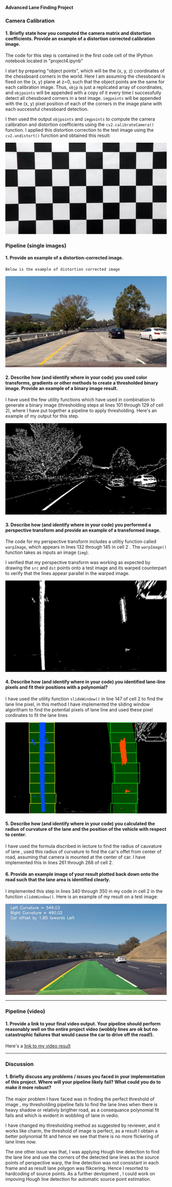 

**Advanced Lane Finding Project**


[//]: # (Image References)

[image1]: ./output_images/undistorated.jpg "Undistorted"
[image2]: ./output_images/test1.jpg "Road Transformed"
[image3]: ./output_images/threshold.jpg "Binary Example"
[image4]: ./output_images/warped.jpg "Warp Example"
[image5]: ./output_images/color_fit_lines.jpg "Fit Visual"
[image6]: ./output_images/test_images/test3.jpg "Output"
[video1]: ./output/project_video.mp4 "Video"


### Camera Calibration

#### 1. Briefly state how you computed the camera matrix and distortion coefficients. Provide an example of a distortion corrected calibration image.

The code for this step is contained in the first code cell of the IPython notebook located in "project4.ipynb" 

I start by preparing "object points", which will be the (x, y, z) coordinates of the chessboard corners in the world. Here I am assuming the chessboard is fixed on the (x, y) plane at z=0, such that the object points are the same for each calibration image.  Thus, `objp` is just a replicated array of coordinates, and `objpoints` will be appended with a copy of it every time I successfully detect all chessboard corners in a test image.  `imgpoints` will be appended with the (x, y) pixel position of each of the corners in the image plane with each successful chessboard detection.  

I then used the output `objpoints` and `imgpoints` to compute the camera calibration and distortion coefficients using the `cv2.calibrateCamera()` function.  I applied this distortion correction to the test image using the `cv2.undistort()` function and obtained this result: 

![alt text][image1]

### Pipeline (single images)

#### 1. Provide an example of a distortion-corrected image.

    Below is the example of distortion corrected image
![alt text][image2]

#### 2. Describe how (and identify where in your code) you used color transforms, gradients or other methods to create a thresholded binary image.  Provide an example of a binary image result.

I have used the few utility functions which have used in combination to generate a binary image (thresholding steps at lines 101 through 129 of cell 2), where I have put together a pipeline to apply thresholding.  Here's an example of my output for this step.  

![alt text][image3]

#### 3. Describe how (and identify where in your code) you performed a perspective transform and provide an example of a transformed image.

The code for my perspective transform includes a utiltiy function called `warpImage`, which appears in lines 132 through 145 in cell 2 .  The `warpImage()` function takes as inputs an image (`img`). 

I verified that my perspective transform was working as expected by drawing the `src` and `dst` points onto a test image and its warped counterpart to verify that the lines appear parallel in the warped image.

![alt text][image4]

#### 4. Describe how (and identify where in your code) you identified lane-line pixels and fit their positions with a polynomial?

I have used the utility function `slideWindow()` in line 147 of cell 2 to find the lane line pixel, in this method I have implemented the sliding window algoritham to find the potential pixels of lane line and used these pixel cordinates to fit the lane lines

![alt text][image5]

#### 5. Describe how (and identify where in your code) you calculated the radius of curvature of the lane and the position of the vehicle with respect to center.

I have used the formula discribed in lecture to find the radius of cauvature of lane , used this radius of curvature to find the car's offet from center of road, assuming that camera is mounted at the center of car.  I have implemented this in lines 261 through 268 of cell 2.

#### 6. Provide an example image of your result plotted back down onto the road such that the lane area is identified clearly.

I implemented this step in lines 340 through 350 in my code in cell 2 in the function `slideWindow()`.  Here is an example of my result on a test image:

![alt text][image6]

---

### Pipeline (video)

#### 1. Provide a link to your final video output.  Your pipeline should perform reasonably well on the entire project video (wobbly lines are ok but no catastrophic failures that would cause the car to drive off the road!).

Here's a [link to my video result](./output/project_video.mp4)

---

### Discussion

#### 1. Briefly discuss any problems / issues you faced in your implementation of this project.  Where will your pipeline likely fail?  What could you do to make it more robust?

The major problem I have faced was in finding the perfect threshold of image , my thresholding pipeline fails to find the lane lines when there is heavy shadow or relativly brigther road, as a consequance polynomial fit fails and which is evident in wobbling of lane in vedio.

I have changed my thresholding method as suggested by reviewer, and it works like charm, the threshold of image is perfect, as a result I obtain a better polynomial fit and hence we see that there is no more flickering of lane lines now. 

The one other issue was that, I was applying Hough line detection to find the lane line and use the corners of the detected lane lines as the source points of perspective warp, the line detection was not consistant in each frame and as result lane polygon was flikcering. Hence I resorted to hardcoding of source points. As a further devlopment , I could work on impoving Hough line detection for automatic source point estimation.
